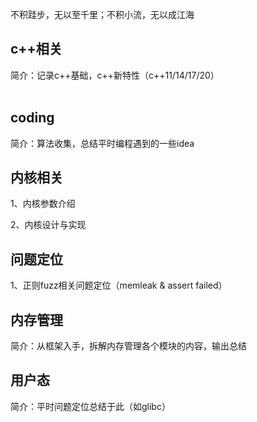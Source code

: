 不积跬步，无以至千里；不积小流，无以成江海



## c++相关

简介：记录c++基础，c++新特性（c++11/14/17/20）  
<br/>



## coding

简介：算法收集，总结平时编程遇到的一些idea



## 内核相关

1、内核参数介绍

2、内核设计与实现



## 问题定位

1、正则fuzz相关问题定位（memleak & assert failed）



## 内存管理

简介：从框架入手，拆解内存管理各个模块的内容，输出总结



## 用户态

简介：平时问题定位总结于此（如glibc）
